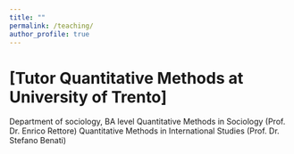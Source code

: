 ```yaml
---
title: ""
permalink: /teaching/
author_profile: true
---
```


# [Tutor Quantitative Methods at University of Trento]


Department of sociology, BA level
Quantitative Methods in Sociology (Prof. Dr. Enrico Rettore)
Quantitative Methods in International Studies (Prof. Dr. Stefano Benati)
